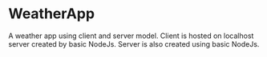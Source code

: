 # WeatherApp
A weather app using client and server model. Client is hosted on localhost server created by basic NodeJs. Server is also created using basic NodeJs.
